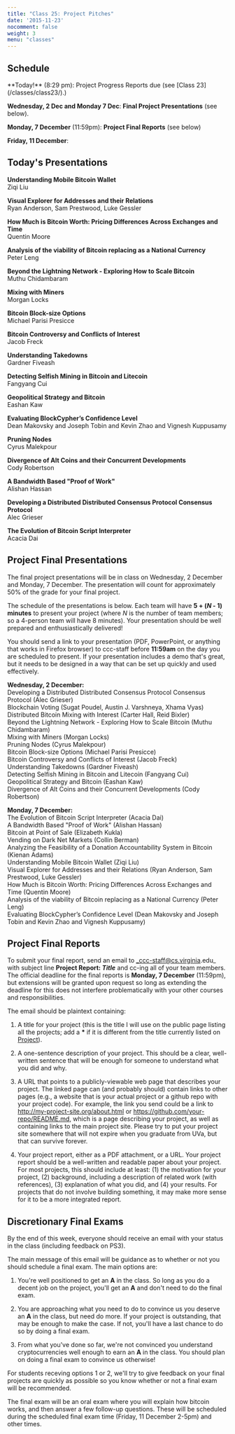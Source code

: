 ```yaml
---
title: "Class 25: Project Pitches"
date: '2015-11-23'
nocomment: false
weight: 3
menu: "classes"
---
```


## Schedule

   <div class="todo">
**Today!** (8:29 pm): Project Progress Reports due (see [Class 23](/classes/class23/).)

**Wednesday, 2 Dec and Monday 7 Dec**: **Final Project Presentations** (see below).

**Monday, 7 December** (11:59pm): **Project Final Reports** (see below)

**Friday, 11 December**:
   </div>

## Today's Presentations

**Understanding Mobile Bitcoin Wallet**  
Ziqi Liu

**Visual Explorer for Addresses and their Relations**  
Ryan Anderson, Sam Prestwood, Luke Gessler

**How Much is Bitcoin Worth: Pricing Differences Across Exchanges and Time**  
Quentin Moore

**Analysis of the viability of Bitcoin replacing as a National Currency**  
Peter Leng

**Beyond the Lightning Network - Exploring How to Scale Bitcoin**  
Muthu Chidambaram

**Mixing with Miners**  
Morgan Locks

**Bitcoin Block-size Options**  
Michael Parisi Presicce

**Bitcoin Controversy and Conflicts of Interest**  
Jacob Freck

**Understanding Takedowns**  
Gardner Fiveash

**Detecting Selfish Mining in Bitcoin and Litecoin**  
Fangyang Cui

**Geopolitical Strategy and Bitcoin**  
Eashan Kaw

**Evaluating BlockCypher’s Confidence Level**  
Dean Makovsky and Joseph Tobin and Kevin Zhao and Vignesh Kuppusamy

**Pruning Nodes**  
Cyrus Malekpour

**Divergence of Alt Coins and their Concurrent Developments**  
Cody Robertson

**A Bandwidth Based "Proof of Work"**  
Alishan Hassan

**Developing a Distributed Distributed Consensus Protocol Consensus Protocol**  
Alec Grieser

**The Evolution of Bitcoin Script Interpreter**  
Acacia Dai


## Project Final Presentations

The final project presentations will be in class on Wednesday, 2
December and Monday, 7 December.  The presentation will count for
approximately 50% of the grade for your final project.

The schedule of the presentations is below.  Each team will have **5 +
(_N_ - 1) minutes** to present your project (where _N_ is the number of
team members; so a 4-person team will have 8 minutes).  Your
presentation should be well prepared and enthusiastically delivered!

You should send a link to your presentation (PDF, PowerPoint, or
anything that works in Firefox browser) to ccc-staff before **11:59am**
on the day you are scheduled to present.  If your presentation includes
a demo that's great, but it needs to be designed in a way that can be
set up quickly and used effectively.

**Wednesday, 2 December:**  
Developing a Distributed Distributed Consensus Protocol Consensus Protocol (Alec Grieser)  
Blockchain Voting (Sugat Poudel, Austin J. Varshneya, Xhama Vyas)  
Distributed Bitcoin Mixing with Interest (Carter Hall, Reid Bixler)  
Beyond the Lightning Network - Exploring How to Scale Bitcoin (Muthu Chidambaram)  
Mixing with Miners (Morgan Locks)  
Pruning Nodes (Cyrus Malekpour)  
Bitcoin Block-size Options (Michael Parisi Presicce)  
Bitcoin Controversy and Conflicts of Interest (Jacob Freck)  
Understanding Takedowns (Gardner Fiveash)  
Detecting Selfish Mining in Bitcoin and Litecoin (Fangyang Cui)  
Geopolitical Strategy and Bitcoin (Eashan Kaw)  
Divergence of Alt Coins and their Concurrent Developments (Cody Robertson)

**Monday, 7 December:**  
The Evolution of Bitcoin Script Interpreter (Acacia Dai)  
A Bandwidth Based "Proof of Work" (Alishan Hassan)  
Bitcoin at Point of Sale (Elizabeth Kukla)  
Vending on Dark Net Markets (Collin Berman)  
Analyzing the Feasibility of a Donation Accountability System in Bitcoin (Kienan Adams)  
Understanding Mobile Bitcoin Wallet (Ziqi Liu)  
Visual Explorer for Addresses and their Relations (Ryan Anderson, Sam Prestwood, Luke Gessler)  
How Much is Bitcoin Worth: Pricing Differences Across Exchanges and Time (Quentin Moore)  
Analysis of the viability of Bitcoin replacing as a National Currency (Peter Leng)  
Evaluating BlockCypher’s Confidence Level (Dean Makovsky and Joseph Tobin and Kevin Zhao and Vignesh Kuppusamy)

## Project Final Reports

To submit your final report, send an email to
_ccc-staff@cs.virginia.edu_ with subject line **Project Report:
_Title_** and cc-ing all of your team members.  The official deadline
for the final reports is **Monday, 7 December** (11:59pm), but
extensions will be granted upon request so long as extending the
deadline for this does not interfere problematically with your other
courses and responsibilities.

The email should be plaintext containing:

1. A title for your project (this is the title I will use on the public
page listing all the projects; add a <b>*</b> if it is different from
the title currently listed on [Project](/projects/)).

2. A one-sentence description of your project. This should be a clear,
well-written sentence that will be enough for someone to understand what
you did and why.

3. A URL that points to a publicly-viewable web page that describes your
project. The linked page can (and probably should) contain links to
other pages (e.g., a website that is your actual project or a github
repo with your project code). For example, the link you send could be a
link to http://my-project-site.org/about.html or
https://github.com/your-repo/README.md, which is a page describing your
project, as well as containing links to the main project site. Please
try to put your project site somewhere that will not expire when you
graduate from UVa, but that can survive forever.

4. Your project report, either as a PDF attachment, or a URL.  Your
project report should be a well-written and readable paper about your
project.  For most projects, this should include at least: (1) the
motivation for your project, (2) background, including a description of
related work (with references), (3) explanation of what you did, and (4)
your results.  For projects that do not involve building something, it
may make more sense for it to be a more integrated report.

## Discretionary Final Exams

By the end of this week, everyone should receive an email with your
status in the class (including feedback on PS3).  

The main message of this email will be guidance as to whether or not you
should schedule a final exam.  The main options are:

1. You're well positioned to get an **A** in the class.  So long as you
  do a decent job on the project, you'll get an **A** and don't need to
  do the final exam.

2. You are approaching what you need to do to convince us you deserve an
**A** in the class, but need do more.  If your project is outstanding,
that may be enough to make the case.  If not, you'll have a last chance
to do so by doing a final exam.  

3. From what you've done so far, we're not convinced you understand
cryptocurrencies well enough to earn an **A** in the class.  You should
plan on doing a final exam to convince us otherwise!

For students receving options 1 or 2, we'll try to give feedback on your
final projects are quickly as possible so you know whether or not a
final exam will be recommended.

The final exam will be an oral exam where you will explain how bitcoin
works, and then answer a few follow-up questions.  These will be
scheduled during the scheduled final exam time (Friday, 11 December
2-5pm) and other times.

<!--more-->

